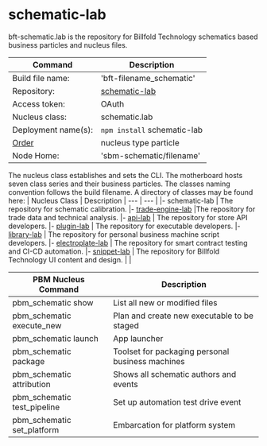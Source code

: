 # schematic-lab

bft-schematic.lab is the repository for Billfold Technology schematics based business particles and nucleus files.

| Command | Description |
| --- | --- |
|  Build file name: | 'bft-filename_schematic' |
|  Repository: | [schematic-lab](https://github.com/Billfold-Technologies/schematic-lab/) |
|  Access token: | OAuth |
|  Nucleus class: | schematic.lab |
|  Deployment name(s): | `npm install` schematic-lab |
|  [Order](https://github.com/Billfold-Technologies/Technical-Orders) | nucleus type particle |
|  Node Home: | 'sbm-schematic/filename' |

The nucleus class establishes and sets the CLI. The motherboard hosts seven class series and their business particles. The classes naming convention follows the build filename. A directory of classes may be found here:
| Nucleus Class | Description
| --- | --- |
|- schematic-lab | The repository for schematic calibration.
|- [trade-engine-lab](https://github.com/Billfold-Technologies/trade-engine-lab) |The repository for trade data and technical analysis.
|- [api-lab](https://github.com/Billfold-Technologies/api-lab) | The repository for store API developers.
|- [plugin-lab](https://github.com/Billfold-Technologies/plugin-lab) | The repository for executable developers.
|- [library-lab](https://github.com/Billfold-Technologies/library-lab) | The repository for personal business machine script developers.
|- [electroplate-lab](https://github.com/Billfold-Technologies/electroplate-lab) | The repository for smart contract testing and CI-CD automation.
|- [snippet-lab](https://github.com/Billfold-Technologies/snippet-lab) | The repository for Billfold Technology UI content and design.
|     |

| PBM Nucleus Command | Description |
| --- | --- |
| pbm_schematic show | List all new or modified files |
| pbm_schematic execute_new | Plan and create new executable to be staged |
| pbm_schematic launch | App launcher
| pbm_schematic package | Toolset for packaging personal business machines |
| pbm_schematic attribution | Shows all schematic authors and events |
| pbm_schematic test_pipeline | Set up automation test drive event |
| pbm_schematic set_platform | Embarcation for platform system |
